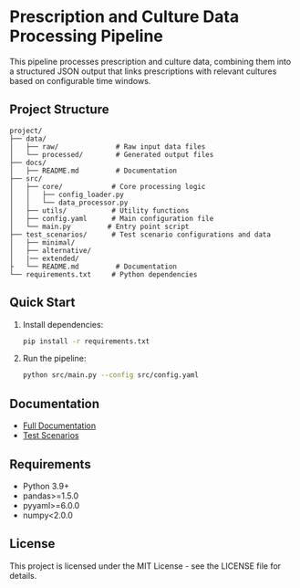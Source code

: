 # Prescription and Culture Data Processing Pipeline

This pipeline processes prescription and culture data, combining them into a structured JSON output that links prescriptions with relevant cultures based on configurable time windows.

## Project Structure

```
project/
├── data/
│   ├── raw/              # Raw input data files
│   └── processed/        # Generated output files
├── docs/
│   ├── README.md         # Documentation
├── src/
│   ├── core/            # Core processing logic
│   │   ├── config_loader.py
│   │   └── data_processor.py
│   ├── utils/           # Utility functions
│   ├── config.yaml      # Main configuration file
│   └── main.py         # Entry point script
├── test_scenarios/      # Test scenario configurations and data
│   ├── minimal/
│   ├── alternative/
│   |── extended/
├   └── README.md         # Documentation
└── requirements.txt     # Python dependencies
```

## Quick Start

1. Install dependencies:
   ```bash
   pip install -r requirements.txt
   ```

2. Run the pipeline:
   ```bash
   python src/main.py --config src/config.yaml
   ```

## Documentation

- [Full Documentation](docs/README.md)
- [Test Scenarios](test_scenarios/test_scenarios.md)

## Requirements

- Python 3.9+
- pandas>=1.5.0
- pyyaml>=6.0.0
- numpy<2.0.0

## License

This project is licensed under the MIT License - see the LICENSE file for details. 